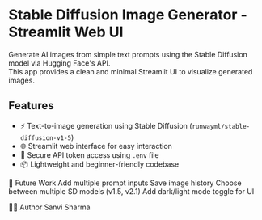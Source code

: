 # Stable Diffusion Image Generator - Streamlit Web UI

Generate AI images from simple text prompts using the Stable Diffusion model via Hugging Face's API.  
This app provides a clean and minimal Streamlit UI to visualize generated images.

## Features
- ⚡️ Text-to-image generation using Stable Diffusion (`runwayml/stable-diffusion-v1-5`)
- 🌐 Streamlit web interface for easy interaction
- 🔐 Secure API token access using `.env` file
- 📦 Lightweight and beginner-friendly codebase


🧪 Future Work
Add multiple prompt inputs
Save image history
Choose between multiple SD models (v1.5, v2.1)
Add dark/light mode toggle for UI


👨‍💻 Author
Sanvi Sharma
